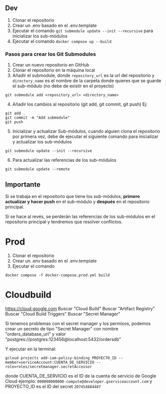 

## Dev

1. Clonar el repositorio
2. Crear un .env basado en el .env.template
3. Ejecutar el comando `git submodule update --init --recursive` para inicializar los sub-módulos
4. Ejecutar el comando `docker compose up --build`  

### Pasos para crear los Git Submodules


1. Crear un nuevo repositorio en GitHub
2. Clonar el repositorio en la máquina local
3. Añadir el submodule, donde `repository_url` es la url del repositorio y `directory_name` es el nombre de la carpeta donde quieres que se guarde el sub-módulo (no debe de existir en el proyecto)
```
git submodule add <repository_url> <directory_name>
```
4. Añadir los cambios al repositorio (git add, git commit, git push)
Ej:
```
git add .
git commit -m "Add submodule"
git push
```
5. Inicializar y actualizar Sub-módulos, cuando alguien clona el repositorio por primera vez, debe de ejecutar el siguiente comando para inicializar y actualizar los sub-módulos
```
git submodule update --init --recursive
```
6. Para actualizar las referencias de los sub-módulos
```
git submodule update --remote
```


## Importante
Si se trabaja en el repositorio que tiene los sub-módulos, **primero actualizar y hacer push** en el sub-módulo y **después** en el repositorio principal. 

Si se hace al revés, se perderán las referencias de los sub-módulos en el repositorio principal y tendremos que resolver conflictos.


# Prod

1. Clonar el repositorio
2. Crear un .env basado en el .env.template
3. Ejecutar el comando
```
docker compose -f docker-compose.prod.yml build
```

# Cloudbuild
https://cloud.google.com
Buscar "Cloud Build"
Buscar "Artifact Registry"
Buscar "Cloud Build Triggers"
Buscar "Secret Manager"

Si tenemos problemas con el secret manager y los permisos, podemos crear un secreto de tipo "Secret Manager" con nombre "orders_database_url" y valor "postgres://postgres:123456@localhost:5432/ordersdb"

Y ejecutar en la terminal:
```	
gcloud projects add-iam-policy-binding PROYECTO_ID --member=serviceAccount:CUENTA_DE_SERVICIO --role=roles/secretmanager.secretAccessor
```

donde CUENTA_DE_SERVICIO es el ID de la cuenta de servicio de Google Cloud ejemplo: `000000000000-compute@developer.gserviceaccount.com` y PROYECTO_ID es el ID del secret `207454884487`

